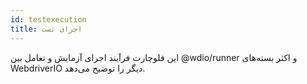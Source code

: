 ```yaml
---
id: testexecution
title: اجرای تست
---
```


این فلوچارت فرآیند اجرای آزمایش و تعامل بین @wdio/runner و اکثر بسته‌های WebdriverIO دیگر را توضیح می‌دهد.
